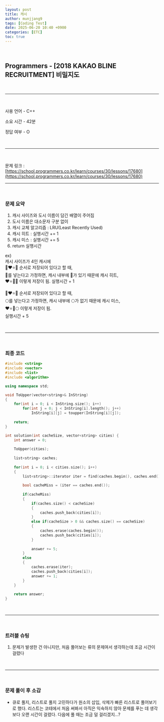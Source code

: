 ```yaml
---
layout: post
title: 캐시
author: munjjang9
tags: [Coding Test]
date: 2025-06-20 10:40 +0900
categories: [ETC]
toc: true
---
```


<br>

## Programmers - [2018 KAKAO BLINE RECRUITMENT] 비밀지도

<br>

---

<br>

사용 언어 - C++

소요 시간 - 42분

정답 여부 - O

<br>

---

<br>

문제 링크 : [https://school.programmers.co.kr/learn/courses/30/lessons/17680](https://school.programmers.co.kr/learn/courses/30/lessons/17680)
<br>

---

<br>

### 문제 요약

1. 캐시 사이즈와 도시 이름이 담긴 배열이 주어짐
2. 도시 이름은 대소문자 구분 없이
3. 캐시 교체 알고리즘 : LRU(Least Recently Used)
4. 캐시 히트 : 실행시간 += 1
5. 캐시 미스 : 실행시간 += 5
6. return 실행시간

ex) <br>
캐시 사이즈가 4인 캐시에 <br>
🌙❤️⭐🌟 순서로 저장되어 있다고 할 때,<br>
🌙를 넣는다고 가정하면, 캐시 내부에 🌙가 있기 때문에 캐시 히트,<br>
❤️⭐🌟🌙 이렇게 저장이 됨.
실행시간 + 1

🌙❤️⭐🌟 순서로 저장되어 있다고 할 때,<br>
🌕를 넣는다고 가정하면, 캐시 내부에 🌕가 없기 때문에 캐시 미스,<br>
❤️⭐🌟🌕 이렇게 저장이 됨.<br>
실행시간 + 5

<br>

---

<br>

### 최종 코드

```cpp
#include <string>
#include <vector>
#include <list>
#include <algorithm>

using namespace std;

void ToUpper(vector<string>& InString)
{
    for(int i = 0; i < InString.size(); i++)
        for(int j = 0; j < InString[i].length(); j++)
            InString[i][j] = toupper(InString[i][j]);
    
    return;
}

int solution(int cacheSize, vector<string> cities) {
    int answer = 0;
    
    ToUpper(cities);
    
    list<string> caches;
    
    for(int i = 0; i < cities.size(); i++)
    {
        list<string>::iterator iter = find(caches.begin(), caches.end(), cities[i]);
        
        bool cacheMiss = (iter == caches.end());
        
        if(cacheMiss)
        {
            if(caches.size() < cacheSize)
            {
                caches.push_back(cities[i]);
            }
            else if(cacheSize > 0 && caches.size() == cacheSize)
            {
                caches.erase(caches.begin());
                caches.push_back(cities[i]);
            }
            
            answer += 5;
        }
        else
        {
            caches.erase(iter);
            caches.push_back(cities[i]);
            answer += 1;
        }
    }
    
    return answer;
}
```

<br>

---

<br>

### 트러블 슈팅
1. 문제가 발생한 건 아니지만, 처음 풀어보는 류의 문제여서 생각하는데 조금 시간이 걸렸다

<br>

---

<br>

### 문제 풀이 후 소감
- 큐로 풀지, 리스트로 풀지 고민하다가 원소의 삽입, 삭제가 빠른 리스트로 풀어보기로 했다. 리스트는 코테에서 처음 써봐서 아직은 익숙하지 않아 문제를 푸는 데 생각보다 오랜 시간이 걸렸다. 다음에 풀 때는 조금 덜 걸리겠지...?
